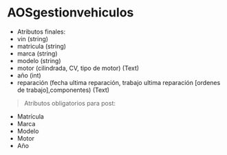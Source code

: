 # AOSgestionvehiculos

- Atributos finales:
- vin (string)
- matricula (string)
- marca (string)
- modelo (string)
- motor (cilindrada, CV, tipo de motor) (Text)
- año (int)
- reparación (fecha ultima reparación, trabajo ultima reparación [ordenes de trabajo],componentes) (Text) 
> Atributos obligatorios para post:
- Matrícula
- Marca
- Modelo
- Motor
- Año
